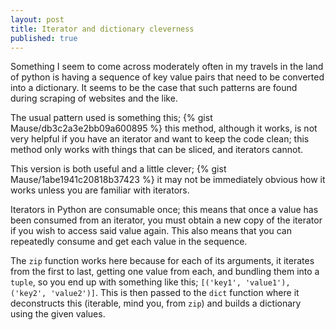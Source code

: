 ```yaml
---
layout: post
title: Iterator and dictionary cleverness
published: true
---
```


Something I seem to come across moderately often in my travels in the land of python is having a sequence of key value pairs that need to be converted into a dictionary. It seems to be the case that such patterns are found during scraping of websites and the like.

The usual pattern used is something this;
{% gist Mause/db3c2a3e2bb09a600895 %}
this method, although it works, is not very helpful if you have an iterator and want to keep the code clean; this method only works with things that can be sliced, and iterators cannot.

This version is both useful and a little clever;
{% gist Mause/1abe1941c20818b37423 %}
it may not be immediately obvious how it works unless you are familiar with iterators.

Iterators in Python are consumable once; this means that once a value has been consumed from an iterator, you must obtain a new copy of the iterator if you wish to access said value again. This also means that you can repeatedly consume and get each value in the sequence.  

The `zip` function works here because for each of its arguments, it iterates from the first to last, getting one value from each, and bundling them into a `tuple`, so you end up with something like this; `[('key1', 'value1'), ('key2', 'value2')]`. This is then passed to the `dict` function where it deconstructs this (iterable, mind you, from `zip`) and builds a dictionary using the given values.